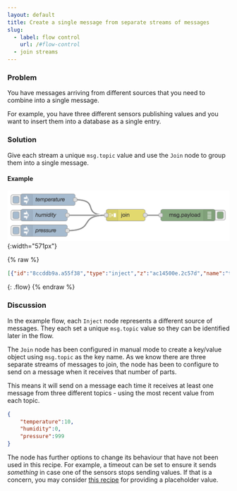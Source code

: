 ```yaml
---
layout: default
title: Create a single message from separate streams of messages
slug:
  - label: flow control
    url: /#flow-control
  - join streams
---
```


### Problem

You have messages arriving from different sources that you need to combine into
a single message.

For example, you have three different sensors publishing values and you want to
insert them into a database as a single entry.

### Solution

Give each stream a unique `msg.topic` value and use the <code class="node">Join</code>
node to group them into a single message.

#### Example

![](/images/basic/join-streams.png){:width="571px"}

{% raw %}
~~~json
[{"id":"8ccddb9a.a55f38","type":"inject","z":"ac14500e.2c57d","name":"temperature","topic":"temperature","payload":"10","payloadType":"num","repeat":"","crontab":"","once":false,"onceDelay":0.1,"x":110,"y":1760,"wires":[["47b769c5.cb0e28"]]},{"id":"47b769c5.cb0e28","type":"join","z":"ac14500e.2c57d","name":"","mode":"custom","build":"object","property":"payload","propertyType":"msg","key":"topic","joiner":"\\n","joinerType":"str","accumulate":false,"timeout":"","count":"3","reduceRight":false,"reduceExp":"","reduceInit":"","reduceInitType":"","reduceFixup":"","x":310,"y":1800,"wires":[["f9afb265.b11b7"]]},{"id":"f9afb265.b11b7","type":"debug","z":"ac14500e.2c57d","name":"","active":true,"tosidebar":true,"console":false,"tostatus":false,"complete":"false","x":470,"y":1800,"wires":[]},{"id":"2d269127.4f04ce","type":"inject","z":"ac14500e.2c57d","name":"humidity","topic":"humidity","payload":"","payloadType":"num","repeat":"","crontab":"","once":false,"onceDelay":0.1,"x":100,"y":1800,"wires":[["47b769c5.cb0e28"]]},{"id":"d6fbe805.0e4628","type":"inject","z":"ac14500e.2c57d","name":"pressure","topic":"pressure","payload":"999","payloadType":"num","repeat":"","crontab":"","once":false,"onceDelay":0.1,"x":100,"y":1840,"wires":[["47b769c5.cb0e28"]]}]
~~~
{: .flow}
{% endraw %}

### Discussion

In the example flow, each <code class="node">Inject</code> node represents a
different source of messages. They each set a unique `msg.topic` value so they
can be identified later in the flow.

The <code class="node">Join</code> node has been configured in manual mode to
create a key/value object using `msg.topic` as the key name. As we know there
are three separate streams of messages to join, the node has been to configure to
send on a message when it receives that number of parts.

This means it will send on a message each time it receives at least one message
from three different topics - using the most recent value from each topic.

```json
{
    "temperature":10,
    "humidity":0,
    "pressure":999
}
```

The node has further options to change its behaviour that have not been used in
this recipe. For example, a timeout can be set to ensure it sends *something*
in case one of the sensors stops sending values. If that is a concern, you may
consider [this recipe](/basic/trigger-timeout) for providing a placeholder
value.
